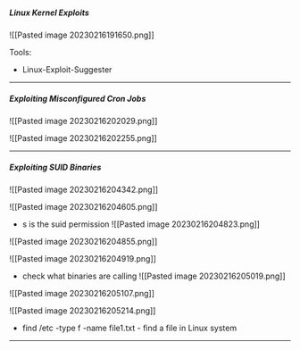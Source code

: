 ##### Linux Kernel Exploits

![[Pasted image 20230216191650.png]]

Tools:
- Linux-Exploit-Suggester
---
##### Exploiting Misconfigured Cron Jobs

 ![[Pasted image 20230216202029.png]]

![[Pasted image 20230216202255.png]]

---
##### Exploiting SUID Binaries

![[Pasted image 20230216204342.png]]

![[Pasted image 20230216204605.png]]

- s is the suid permission
![[Pasted image 20230216204823.png]]

![[Pasted image 20230216204855.png]]

![[Pasted image 20230216204919.png]]

- check what binaries are calling
![[Pasted image 20230216205019.png]]

![[Pasted image 20230216205107.png]]

![[Pasted image 20230216205214.png]]

- find /etc -type f -name file1.txt - find a file in Linux system

---
##### 